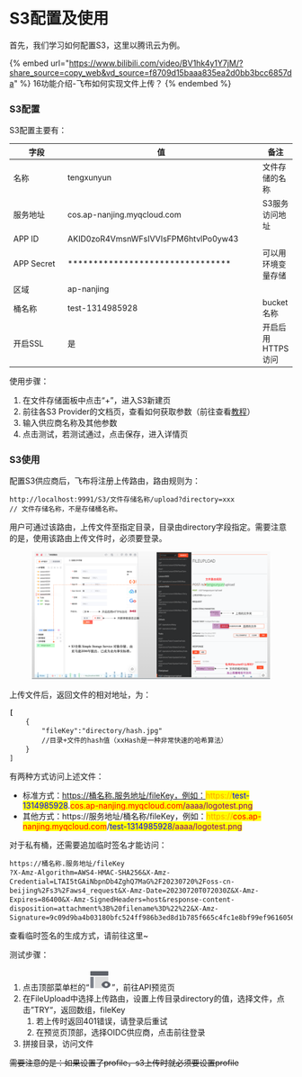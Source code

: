 # S3配置及使用

首先，我们学习如何配置S3，这里以腾讯云为例。

{% embed url="https://www.bilibili.com/video/BV1hk4y1Y7jM/?share_source=copy_web&vd_source=f8709d15baaa835ea2d0bb3bcc6857da" %}
16功能介绍-飞布如何实现文件上传？
{% endembed %}

### S3配置

S3配置主要有：

<table data-header-hidden><thead><tr><th width="129">字段</th><th width="367">值</th><th>备注</th></tr></thead><tbody><tr><td>名称</td><td>tengxunyun</td><td>文件存储的名称</td></tr><tr><td>服务地址</td><td>cos.ap-nanjing.myqcloud.com</td><td>S3服务访问地址</td></tr><tr><td>APP ID</td><td>AKID0zoR4VmsnWFsIVVIsFPM6htvlPo0yw43</td><td></td></tr><tr><td>APP Secret</td><td>********************************</td><td>可以用环境变量存储</td></tr><tr><td>区域</td><td>ap-nanjing</td><td></td></tr><tr><td>桶名称</td><td>test-1314985928</td><td>bucket名称</td></tr><tr><td>开启SSL</td><td>是</td><td>开启后用HTTPS访问</td></tr></tbody></table>

使用步骤：

1. 在文件存储面板中点击“+”，进入S3新建页
2. 前往各S3 Provider的文档页，查看如何获取参数（前往查看[教程](../../huan-jing-zhun-bei/wen-jian-cun-chu-s3.md#teng-xun-yun)）
3. 输入供应商名称及其他参数
4. 点击测试，若测试通过，点击保存，进入详情页

### S3使用

配置S3供应商后，飞布将注册上传路由，路由规则为：

```
http://localhost:9991/S3/文件存储名称/upload?directory=xxx
// 文件存储名称，不是存储桶名称。
```

用户可通过该路由，上传文件至指定目录，目录由directory字段指定。需要注意的是，使用该路由上传文件时，必须要登录。

<figure><img src="../../.gitbook/assets/image (13) (4).png" alt=""><figcaption></figcaption></figure>

上传文件后，返回文件的相对地址，为：

<pre class="language-json"><code class="lang-json"><strong>[
</strong>    {
        "fileKey":"directory/hash.jpg"
        //目录+文件的hash值（xxHash是一种非常快速的哈希算法）
    }
]
</code></pre>

有两种方式访问上述文件：

* 标准方式：https://桶名称.服务地址/fileKey，例如：<mark style="color:orange;">https://</mark><mark style="color:blue;">test-1314985928</mark>.<mark style="color:red;">cos.ap-nanjing.myqcloud.com</mark><mark style="color:purple;">/aaaa/logotest.png</mark>
* 其他方式：https://服务地址/桶名称/fileKey，例如：<mark style="color:orange;">https://</mark><mark style="color:red;">cos.ap-nanjing.myqcloud.com</mark>/<mark style="color:blue;">test-1314985928</mark><mark style="color:purple;">/aaaa/logotest.png</mark>

对于私有桶，还需要追加临时签名才能访问：

```
https://桶名称.服务地址/fileKey
?X-Amz-Algorithm=AWS4-HMAC-SHA256&X-Amz-Credential=LTAI5tGAiNbpnDb4ZghQ7MaG%2F20230720%2Foss-cn-beijing%2Fs3%2Faws4_request&X-Amz-Date=20230720T072030Z&X-Amz-Expires=86400&X-Amz-SignedHeaders=host&response-content-disposition=attachment%3B%20filename%3D%22%22&X-Amz-Signature=9c09d9ba4b03180bfc524ff986b3ed8d1b785f665c4fc1e8bf99ef96160568a2
```

查看临时签名的生成方式，请前往这里\~

测试步骤：

1. 点击顶部菜单栏的“<img src="data:image/png;base64,iVBORw0KGgoAAAANSUhEUgAAACgAAAAoCAMAAAC7IEhfAAAAY1BMVEUAAADU1NRjZmxvcnePkZVgY2rPz9BfY2poaHTAwMOAhIxoa3FgYmpgYmlgY2nFxcbU1NRmZm+Ag427u73U1NRfYml/g4zt7e3k5eXW1te9vsCztLefoaWanKCOkJVydXtucXecDQKGAAAAFXRSTlMAzP336NDOiAvTz/rn2tjSph7Qs6d9epWLAAAAjElEQVQ4y+2T2Q6EIAxFK+A6mzMj4q7//5VaYngCG2N8cDkvNOlJSG9TuCq+XMQ3oiQ4p0jGsx+/fCIByDwrqRFzDYDn4BatYiw4Y1zEhBgIJjUsjJbED5eG19ctBtrr66rD9x05RYH9oVBKtViFTvGB7UZNlFg9N4n01/QwdDwrA0/mU0jtK/zDYRgBwgsrsPomQg4AAAAASUVORK5CYII=" alt="预览" data-size="line">”，前往API预览页
2. 在FileUpload中选择上传路由，设置上传目录directory的值，选择文件，点击”TRY“，返回数组，fileKey
   1. 若上传时返回401错误，请登录后重试
   2. 在预览页顶部，选择OIDC供应商，点击前往登录
3. 拼接目录，访问文件



~~需要注意的是：如果设置了profile，s3上传时就必须要设置profile~~

